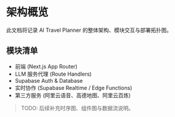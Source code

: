 # 架构概览

此文档将记录 AI Travel Planner 的整体架构、模块交互与部署拓扑图。

## 模块清单
- 前端 (Next.js App Router)
- LLM 服务代理 (Route Handlers)
- Supabase Auth & Database
- 实时协作 (Supabase Realtime / Edge Functions)
- 第三方服务 (阿里云语音、高德地图、阿里云百炼)

> TODO: 后续补充时序图、组件图与数据流说明。
